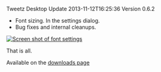 Tweetz Desktop Update
2013-11-12T16:25:36
Version 0.6.2

  * Font sizing. In the settings dialog.
  * Bug fixes and internal cleanups.

[![Screen shot of font settings](http://az667460.vo.msecnd.net/cdn/images/blog/Windows-Live-Writer/Tweetz-Desktop-Update_A087/image_thumb_1.png)](http://az667460.vo.msecnd.net/cdn/images/blog/Windows-Live-Writer/Tweetz-Desktop-Update_A087/image_4.png)

That is all.

Available on the [downloads page](/downloads)
